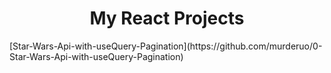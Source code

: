 <div align="center"><h1>My React Projects</h1></div>
[Star-Wars-Api-with-useQuery-Pagination](https://github.com/murderuo/0-Star-Wars-Api-with-useQuery-Pagination)

